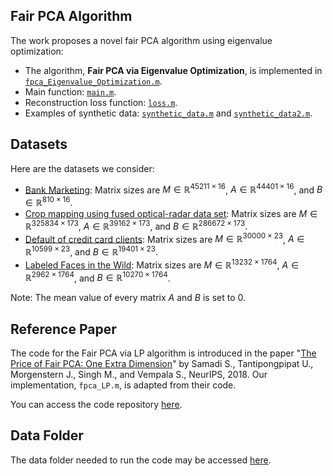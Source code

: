 ## Fair PCA Algorithm

The work proposes a novel fair PCA algorithm using eigenvalue optimization:

- The algorithm, **Fair PCA via Eigenvalue Optimization**, is implemented in [`fpca_Eigenvalue_Optimization.m`](./fpca_Eigenvalue_Optimization.m).
- Main function: [`main.m`](./main.m).
- Reconstruction loss function: [`loss.m`](./loss.m).
- Examples of synthetic data: [`synthetic_data.m`](./synthetic_data.m) and [`synthetic_data2.m`](./synthetic_data2.m).

## Datasets

Here are the datasets we consider:

- [Bank Marketing](https://archive.ics.uci.edu/dataset/222/bank+marketing): Matrix sizes are $M \in \mathbb{R}^{45211 \times 16}$, $A \in \mathbb{R}^{44401 \times 16}$, and $B \in \mathbb{R}^{810 \times 16}$.
- [Crop mapping using fused optical-radar data set](https://archive.ics.uci.edu/dataset/525/crop+mapping+using+fused+optical+radar+data+set): Matrix sizes are $M \in \mathbb{R}^{325834 \times 173}$, $A \in \mathbb{R}^{39162 \times 173}$, and $B \in \mathbb{R}^{286672 \times 173}$.
- [Default of credit card clients](https://archive.ics.uci.edu/dataset/350/default+of+credit+card+clients): Matrix sizes are $M \in \mathbb{R}^{30000 \times 23}$, $A \in \mathbb{R}^{10599 \times 23}$, and $B \in \mathbb{R}^{19401 \times 23}$.
- [Labeled Faces in the Wild](https://vis-www.cs.umass.edu/lfw/): Matrix sizes are $M \in \mathbb{R}^{13232 \times 1764}$, $A \in \mathbb{R}^{2962 \times 1764}$, and $B \in \mathbb{R}^{10270 \times 1764}$.

Note: The mean value of every matrix $A$ and $B$ is set to $0$.

## Reference Paper

The code for the Fair PCA via LP algorithm is introduced in the paper "[The Price of Fair PCA: One Extra Dimension](https://arxiv.org/abs/1811.00103)" by Samadi S., Tantipongpipat U., Morgenstern J., Singh M., and Vempala S., NeurIPS, 2018. Our implementation, `fpca_LP.m`, is adapted from their code.

You can access the code repository [here](https://github.com/samirasamadi/Fair-PCA?tab=readme-ov-file).

## Data Folder

The data folder needed to run the code may be accessed [here](https://drive.google.com/drive/u/1/folders/1xmdlEYPJDS7nwMQqbOoEuG3TCWLCBkUJ).

